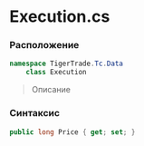 
# Execution.cs
### Расположение
```csharp
namespace TigerTrade.Tc.Data  
    class Execution
```

> Описание

### Синтаксис
```csharp
public long Price { get; set; }
```
